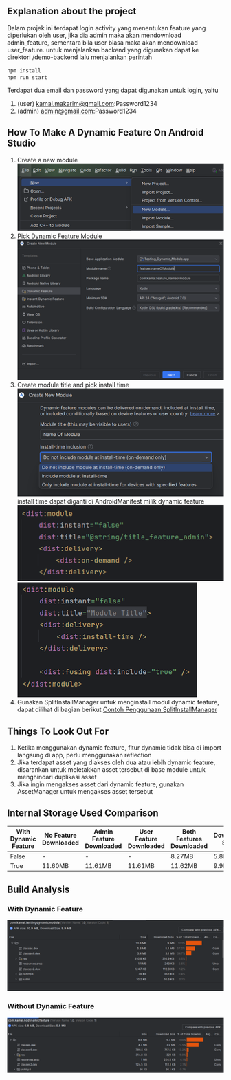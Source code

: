 ## Explanation about the project

Dalam projek ini terdapat login activity yang menentukan feature yang diperlukan oleh user, jika dia admin maka akan mendownload admin_feature, sementara bila user biasa maka akan mendownload user_feature. untuk menjalankan backend yang digunakan dapat ke direktori /demo-backend lalu menjalankan perintah

```
npm install
npm run start
```

Terdapat dua email dan password yang dapat digunakan untuk login, yaitu
1. (user) kamal.makarim@gmail.com:Password1234
2. (admin) admin@gmail.com:Password1234

## How To Make A Dynamic Feature On Android Studio

1. Create a new module
   ![alt text](./md-image/createModule.png)
2. Pick Dynamic Feature Module
   ![alt text](./md-image/createDynamicFeature.png)
3. Create module title and pick install time
   ![alt text](./md-image/dynamicFeatureOptions.png)
   install time dapat diganti di AndroidManifest milik dynamic feature
   ![alt text](./md-image/on-demand-manifest.png)
   ![alt text](./md-image/instant-manifest.png)
4. Gunakan SplitInstallManager untuk menginstall modul dynamic feature, dapat dilihat di bagian berikut
   [Contoh Penggunaan SplitInstallManager](https://github.com/kamalMakarim/testing-dynamic-feature/blob/main/app/src/main/java/com/kamal/testingdynamicmodule/dynamic_module/DynamicModuleDownloadUtil.kt)

## Things To Look Out For

1. Ketika menggunakan dynamic feature, fitur dynamic tidak bisa di import langsung di app, perlu menggunakan reflection
2. Jika terdapat asset yang diakses oleh dua atau lebih dynamic feature, disarankan untuk meletakkan asset tersebut di base module untuk menghindari duplikasi asset
3. Jika ingin mengakses asset dari dynamic feature, gunakan AssetManager untuk mengakses asset tersebut

## Internal Storage Used Comparison

| With Dynamic Feature | No Feature Downloaded | Admin Feature Downloaded | User Feature Downloaded | Both Features Downloaded | Download Size |
| -------------------- | --------------------- | ------------------------ | ----------------------- | ------------------------ | ------------- |
| False                | -                     | -                        | -                       | 8.27MB                   | 5.8MB         |
| True                 | 11.60MB               | 11.61MB                  | 11.61MB                 | 11.62MB                  | 9.9MB         |

## Build Analysis
### With Dynamic Feature
![alt text](./md-image/apkAnalysis_dynamicFeature.png)
### Without Dynamic Feature
![alt text](./md-image/apkAnalysis_noDynamicFeature.png)